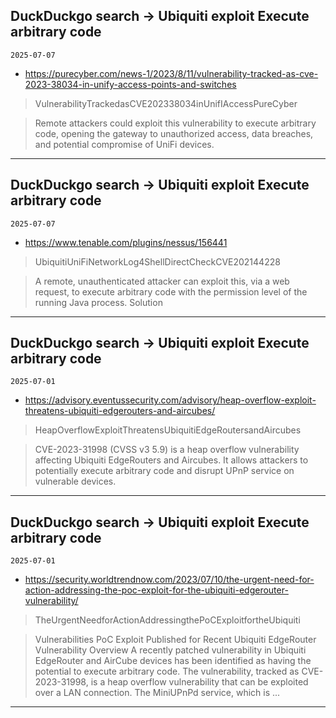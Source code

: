 ## DuckDuckgo search -> Ubiquiti exploit Execute arbitrary code
`2025-07-07`

* https://purecyber.com/news-1/2023/8/11/vulnerability-tracked-as-cve-2023-38034-in-unify-access-points-and-switches

<blockquote>
 VulnerabilityTrackedasCVE202338034inUnifIAccessPureCyber
</blockquote>
<blockquote>
Remote attackers could exploit this vulnerability to execute arbitrary code, opening the gateway to unauthorized access, data breaches, and potential compromise of UniFi devices.
</blockquote>

---

## DuckDuckgo search -> Ubiquiti exploit Execute arbitrary code
`2025-07-07`

* https://www.tenable.com/plugins/nessus/156441

<blockquote>
 UbiquitiUniFiNetworkLog4ShellDirectCheckCVE202144228
</blockquote>
<blockquote>
A remote, unauthenticated attacker can exploit this, via a web request, to execute arbitrary code with the permission level of the running Java process. Solution
</blockquote>

---

## DuckDuckgo search -> Ubiquiti exploit Execute arbitrary code
`2025-07-01`

* https://advisory.eventussecurity.com/advisory/heap-overflow-exploit-threatens-ubiquiti-edgerouters-and-aircubes/

<blockquote>
 HeapOverflowExploitThreatensUbiquitiEdgeRoutersandAircubes
</blockquote>
<blockquote>
CVE-2023-31998 (CVSS v3 5.9) is a heap overflow vulnerability affecting Ubiquiti EdgeRouters and Aircubes. It allows attackers to potentially execute arbitrary code and disrupt UPnP service on vulnerable devices.
</blockquote>

---

## DuckDuckgo search -> Ubiquiti exploit Execute arbitrary code
`2025-07-01`

* https://security.worldtrendnow.com/2023/07/10/the-urgent-need-for-action-addressing-the-poc-exploit-for-the-ubiquiti-edgerouter-vulnerability/

<blockquote>
 TheUrgentNeedforActionAddressingthePoCExploitfortheUbiquiti
</blockquote>
<blockquote>
Vulnerabilities PoC Exploit Published for Recent Ubiquiti EdgeRouter Vulnerability Overview A recently patched vulnerability in Ubiquiti EdgeRouter and AirCube devices has been identified as having the potential to execute arbitrary code. The vulnerability, tracked as CVE-2023-31998, is a heap overflow vulnerability that can be exploited over a LAN connection. The MiniUPnPd service, which is ...
</blockquote>

---

